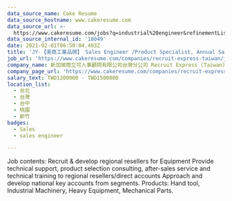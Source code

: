 ```yaml
---
data_source_name: Cake Resume
data_source_hostname: www.cakeresume.com
data_source_url: >-
  https://www.cakeresume.com/jobs?q=industrial%20engineer&refinementList%5Blang_name%5D%5B0%5D=English&refinementList%5Bsalary_type%5D=per_year
data_source_internal_id: '18049'
date: 2021-02-01T06:50:04.493Z
title: 'JY-【美商工業品牌】 Sales Engineer /Product Specialist, Annual Salary above 1.2M'
job_url: 'https://www.cakeresume.com/companies/recruit-express-taiwan/jobs/5425b3'
company_name: 新加坡商立可人事顧問有限公司台灣分公司 Recruit Express (Taiwan)
company_page_url: 'https://www.cakeresume.com/companies/recruit-express-taiwan'
salary_text: TWD1200000 - TWD1500000
location_list:
  - 台北
  - 台灣
  - 台中
  - 桃園
  - 新竹
badges:
  - Sales
  - sales engineer

---
```


Job contents: Recruit & develop regional resellers for Equipment Provide technical support, product selection consulting, after-sales service and technical training to regional resellers/direct accounts Approach and develop national key accounts from segments. Products: Hand tool, Industrial Machinery, Heavy Equipment, Mechanical Parts.